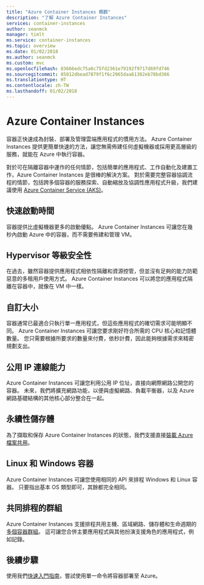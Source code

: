 ```yaml
---
title: "Azure Container Instances 概觀"
description: "了解 Azure Container Instances"
services: container-instances
author: seanmck
manager: timlt
ms.service: container-instances
ms.topic: overview
ms.date: 01/02/2018
ms.author: seanmck
ms.custom: mvc
ms.openlocfilehash: 83666edc75a6c75fd2361e79192f9717d69fd746
ms.sourcegitcommit: 85012dbead7879f1f6c2965daa61302eb78bd366
ms.translationtype: HT
ms.contentlocale: zh-TW
ms.lasthandoff: 01/02/2018
---
```

# <a name="azure-container-instances"></a>Azure Container Instances

容器正快速成為封裝、部署及管理雲端應用程式的慣用方法。 Azure Container Instances 提供更簡單快速的方法，讓您無需佈建任何虛擬機器或採用更高層級的服務，就能在 Azure 中執行容器。

對於可在隔離容器中運作的任何情節，包括簡單的應用程式、工作自動化及建置工作，Azure Container Instances 是很棒的解決方案。 對於需要完整容器協調流程的情節，包括跨多個容器的服務探索、自動縮放及協調性應用程式升級，我們建議使用 [Azure Container Service (AKS)](../aks/index.yml)。

## <a name="fast-startup-times"></a>快速啟動時間

容器提供比虛擬機器更多的啟動優點。 Azure Container Instances 可讓您在幾秒內啟動 Azure 中的容器，而不需要佈建和管理 VM。

## <a name="hypervisor-level-security"></a>Hypervisor 等級安全性

在過去，雖然容器提供應用程式相依性隔離和資源控管，但並沒有足夠的能力防範惡意的多租用戶使用方式。 Azure Container Instances 可以將您的應用程式隔離在容器中，就像在 VM 中一樣。

## <a name="custom-sizes"></a>自訂大小

容器通常已最適合只執行單一應用程式，但這些應用程式的確切需求可能明顯不同。 Azure Container Instances 可讓您要求剛好符合所需的 CPU 核心和記憶體數量。 您只需要根據所要求的數量來付費，依秒計費，因此能夠根據需求來精密規劃支出。

## <a name="public-ip-connectivity"></a>公用 IP 連線能力

Azure Container Instances 可讓您利用公用 IP 位址，直接向網際網路公開您的容器。 未來，我們將擴充網路功能，以便與虛擬網路、負載平衡器，以及 Azure 網路基礎結構的其他核心部分整合在一起。

## <a name="persistent-storage"></a>永續性儲存體

為了擷取和保存 Azure Container Instances 的狀態，我們支援直接[裝載 Azure 檔案共用](container-instances-mounting-azure-files-volume.md)。

## <a name="linux-and-windows-containers"></a>Linux 和 Windows 容器

Azure Container Instances 可讓您使用相同的 API 來排程 Windows 和 Linux 容器。 只要指出基本 OS 類型即可，其餘都完全相同。

## <a name="co-scheduled-groups"></a>共同排程的群組

Azure Container Instances 支援排程共用主機、區域網路、儲存體和生命週期的[多個容器群組](container-instances-container-groups.md)。 這可讓您合併主要應用程式與其他扮演支援角色的應用程式，例如記錄。

## <a name="next-steps"></a>後續步驟

使用我們[快速入門指南](container-instances-quickstart.md)，嘗試使用單一命令將容器部署至 Azure。